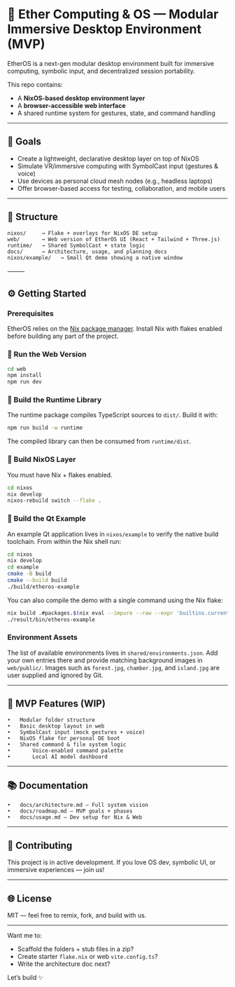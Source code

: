 # 🧠 Ether Computing & OS — Modular Immersive Desktop Environment (MVP)

EtherOS is a next-gen modular desktop environment built for immersive computing, symbolic input, and decentralized session portability.

This repo contains:
- A **NixOS-based desktop environment layer**
- A **browser-accessible web interface**
- A shared runtime system for gestures, state, and command handling

---

## 🚀 Goals

- Create a lightweight, declarative desktop layer on top of NixOS
- Simulate VR/immersive computing with SymbolCast input (gestures & voice)
- Use devices as personal cloud mesh nodes (e.g., headless laptops)
- Offer browser-based access for testing, collaboration, and mobile users

---

## 📁 Structure

```plaintext
nixos/     → Flake + overlays for NixOS DE setup
web/       → Web version of EtherOS UI (React + Tailwind + Three.js)
runtime/   → Shared SymbolCast + state logic
docs/      → Architecture, usage, and planning docs
nixos/example/   → Small Qt demo showing a native window
```


⸻

## ⚙️ Getting Started

### Prerequisites

EtherOS relies on the [Nix package manager](https://nixos.org/download.html).
Install Nix with flakes enabled before building any part of the project.


### 🔹 Run the Web Version
```bash
cd web
npm install
npm run dev
```

### 🔹 Build the Runtime Library

The runtime package compiles TypeScript sources to `dist/`. Build it with:

```bash
npm run build -w runtime
```
The compiled library can then be consumed from `runtime/dist`.

### 🔹 Build NixOS Layer

You must have Nix + flakes enabled.
```bash
cd nixos
nix develop
nixos-rebuild switch --flake .
```

### 🔹 Build the Qt Example

An example Qt application lives in `nixos/example` to verify the native build
toolchain. From within the Nix shell run:

```bash
cd nixos
nix develop
cd example
cmake -B build
cmake --build build
./build/etheros-example
```
You can also compile the demo with a single command using the Nix flake:

```bash
nix build .#packages.$(nix eval --impure --raw --expr 'builtins.currentSystem').qtExample
./result/bin/etheros-example
```

### Environment Assets
The list of available environments lives in `shared/environments.json`. Add your own entries there and provide matching background images in `web/public/`. Images such as `forest.jpg`, `chamber.jpg`, and `island.jpg` are user supplied and ignored by Git.


---

## 🌌 MVP Features (WIP)
	•	Modular folder structure
	•	Basic desktop layout in web
	•	SymbolCast input (mock gestures + voice)
	•	NixOS flake for personal DE boot
	•	Shared command & file system logic
	•       Voice-enabled command palette
	•       Local AI model dashboard

---

## 📚 Documentation
	•	docs/architecture.md – Full system vision
	•	docs/roadmap.md – MVP goals + phases
	•	docs/usage.md – Dev setup for Nix & Web

---

## 🤝 Contributing

This project is in active development. If you love OS dev, symbolic UI, or immersive experiences — join us!

---

## 🌐 License

MIT — feel free to remix, fork, and build with us.

---

Want me to:
- Scaffold the folders + stub files in a zip?
- Create starter `flake.nix` or web `vite.config.ts`?
- Write the architecture doc next?

Let’s build ✨
